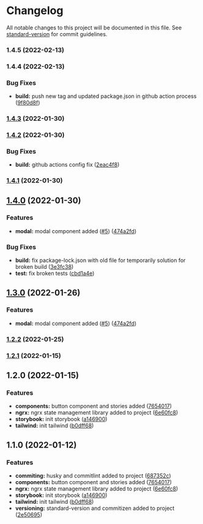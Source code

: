 # Changelog

All notable changes to this project will be documented in this file. See [standard-version](https://github.com/conventional-changelog/standard-version) for commit guidelines.

### 1.4.5 (2022-02-13)

### 1.4.4 (2022-02-13)


### Bug Fixes

* **build:** push new tag and updated package.json in github action process ([9f80d8f](https://github.com/codefirst-io-tech/codefirst-ngx-starter/commit/9f80d8facdf654428ca289677cd53b81b366ec56))

### [1.4.3](https://github.com/codefirst-io-tech/codefirst-ngx-starter/compare/v1.4.2...v1.4.3) (2022-01-30)

### [1.4.2](https://github.com/omrumbakitemiz/codefirst-ngx-starter/compare/v1.4.1...v1.4.2) (2022-01-30)


### Bug Fixes

* **build:** github actions config fix ([2eac4f8](https://github.com/omrumbakitemiz/codefirst-ngx-starter/commit/2eac4f84e34615bf20d767010264488187b0f995))

### [1.4.1](https://github.com/omrumbakitemiz/codefirst-ngx-starter/compare/v1.4.0...v1.4.1) (2022-01-30)

## [1.4.0](https://github.com/omrumbakitemiz/codefirst-ngx-starter/compare/v1.2.2...v1.4.0) (2022-01-30)


### Features

* **modal:** modal component added ([#5](https://github.com/omrumbakitemiz/codefirst-ngx-starter/issues/5)) ([474a2fd](https://github.com/omrumbakitemiz/codefirst-ngx-starter/commit/474a2fd374e40ceecd52025582259a5055b7b529))


### Bug Fixes

* **build:** fix package-lock.json with old file for temporarily solution for broken build ([3e3fc38](https://github.com/omrumbakitemiz/codefirst-ngx-starter/commit/3e3fc382265611fbd12a3aeb634c24fc9b05cba4))
* **test:** fix broken tests ([cbd1a4e](https://github.com/omrumbakitemiz/codefirst-ngx-starter/commit/cbd1a4e34b2e28d7158f5d82ffe8d253df71c89c))

## [1.3.0](https://github.com/omrumbakitemiz/codefirst-ngx-starter/compare/v1.2.2...v1.3.0) (2022-01-26)


### Features

* **modal:** modal component added ([#5](https://github.com/omrumbakitemiz/codefirst-ngx-starter/issues/5)) ([474a2fd](https://github.com/omrumbakitemiz/codefirst-ngx-starter/commit/474a2fd374e40ceecd52025582259a5055b7b529))

### [1.2.2](https://github.com/omrumbakitemiz/codefirst-ngx-starter/compare/v1.2.1...v1.2.2) (2022-01-25)

### [1.2.1](https://github.com/omrumbakitemiz/codefirst-ngx-starter/compare/v1.2.0...v1.2.1) (2022-01-15)

## 1.2.0 (2022-01-15)


### Features

* **components:** button component and stories added ([7654017](https://github.com/omrumbakitemiz/codefirst-ngx-starter/commit/7654017dbf8ef70de86ca25e7d2dee7419fed2d5))
* **ngrx:** ngrx state management library added to project ([6e60fc8](https://github.com/omrumbakitemiz/codefirst-ngx-starter/commit/6e60fc8a8618714add018f066fdca8726370b70d))
* **storybook:** init storybook ([a146900](https://github.com/omrumbakitemiz/codefirst-ngx-starter/commit/a14690033ba2381af0f8720ebc7d16759320635c))
* **tailwind:** init tailwind ([b0dff68](https://github.com/omrumbakitemiz/codefirst-ngx-starter/commit/b0dff68a6cf87ec677cb5d75765414b4aa7ac3ae))

## 1.1.0 (2022-01-12)


### Features

* **commiting:** husky and commitlint added to project ([687352c](https://github.com/omrumbakitemiz/codefirst-ngx-starter/commit/687352cdfedb91b7569a9caed5a5ab76fc634aab))
* **components:** button component and stories added ([7654017](https://github.com/omrumbakitemiz/codefirst-ngx-starter/commit/7654017dbf8ef70de86ca25e7d2dee7419fed2d5))
* **ngrx:** ngrx state management library added to project ([6e60fc8](https://github.com/omrumbakitemiz/codefirst-ngx-starter/commit/6e60fc8a8618714add018f066fdca8726370b70d))
* **storybook:** init storybook ([a146900](https://github.com/omrumbakitemiz/codefirst-ngx-starter/commit/a14690033ba2381af0f8720ebc7d16759320635c))
* **tailwind:** init tailwind ([b0dff68](https://github.com/omrumbakitemiz/codefirst-ngx-starter/commit/b0dff68a6cf87ec677cb5d75765414b4aa7ac3ae))
* **versioning:** standard-version and commitizen added to project ([2e50695](https://github.com/omrumbakitemiz/codefirst-ngx-starter/commit/2e506950ca56277d413bbbdf81057452772dec14))

